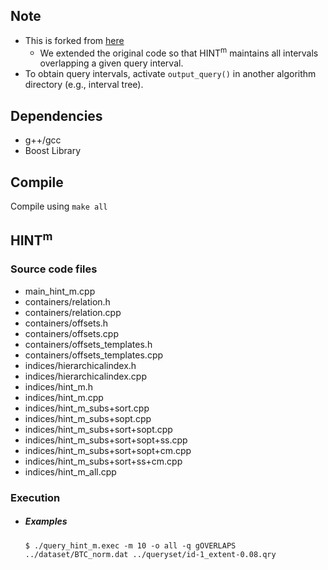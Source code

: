 ## Note
* This is forked from [here](https://github.com/pbour/hint)
    * We extended the original code so that HINT<sup>m</sup> maintains all intervals overlapping a given query interval.
* To obtain query intervals, activate `output_query()` in another algorithm directory (e.g., interval tree).

## Dependencies
- g++/gcc
- Boost Library 

## Compile
Compile using ```make all```

## HINT<sup>m</sup>

### Source code files
- main_hint_m.cpp
- containers/relation.h
- containers/relation.cpp
- containers/offsets.h
- containers/offsets.cpp
- containers/offsets_templates.h
- containers/offsets_templates.cpp
- indices/hierarchicalindex.h
- indices/hierarchicalindex.cpp
- indices/hint_m.h
- indices/hint_m.cpp
- indices/hint_m_subs+sort.cpp
- indices/hint_m_subs+sopt.cpp
- indices/hint_m_subs+sort+sopt.cpp
- indices/hint_m_subs+sort+sopt+ss.cpp
- indices/hint_m_subs+sort+sopt+cm.cpp
- indices/hint_m_subs+sort+ss+cm.cpp
- indices/hint_m_all.cpp

### Execution
- ##### Examples
    ```
    $ ./query_hint_m.exec -m 10 -o all -q gOVERLAPS ../dataset/BTC_norm.dat ../queryset/id-1_extent-0.08.qry
    ```

